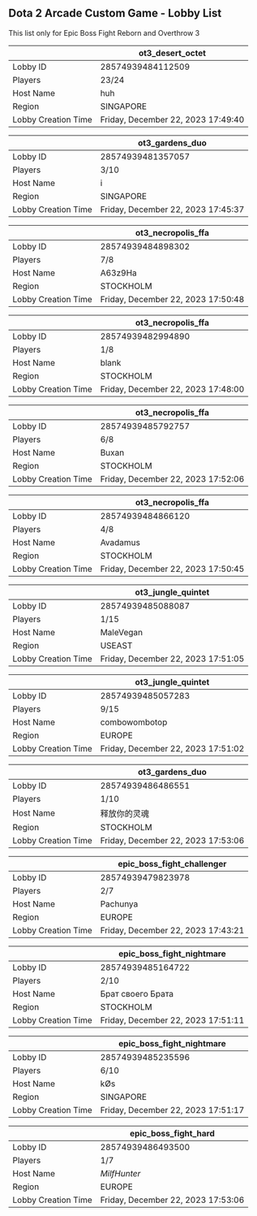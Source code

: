 ## Dota 2 Arcade Custom Game - Lobby List

This list only for Epic Boss Fight Reborn and Overthrow 3

|  | ot3_desert_octet |
| ------ | ------ |
| Lobby ID | 28574939484112509 |
| Players | 23/24 |
| Host Name | huh |
| Region | SINGAPORE |
| Lobby Creation Time | Friday, December 22, 2023 17:49:40 |


|  | ot3_gardens_duo |
| ------ | ------ |
| Lobby ID | 28574939481357057 |
| Players | 3/10 |
| Host Name | i |
| Region | SINGAPORE |
| Lobby Creation Time | Friday, December 22, 2023 17:45:37 |


|  | ot3_necropolis_ffa |
| ------ | ------ |
| Lobby ID | 28574939484898302 |
| Players | 7/8 |
| Host Name | A63z9Ha |
| Region | STOCKHOLM |
| Lobby Creation Time | Friday, December 22, 2023 17:50:48 |


|  | ot3_necropolis_ffa |
| ------ | ------ |
| Lobby ID | 28574939482994890 |
| Players | 1/8 |
| Host Name | blank |
| Region | STOCKHOLM |
| Lobby Creation Time | Friday, December 22, 2023 17:48:00 |


|  | ot3_necropolis_ffa |
| ------ | ------ |
| Lobby ID | 28574939485792757 |
| Players | 6/8 |
| Host Name | Buxan |
| Region | STOCKHOLM |
| Lobby Creation Time | Friday, December 22, 2023 17:52:06 |


|  | ot3_necropolis_ffa |
| ------ | ------ |
| Lobby ID | 28574939484866120 |
| Players | 4/8 |
| Host Name | Avadamus |
| Region | STOCKHOLM |
| Lobby Creation Time | Friday, December 22, 2023 17:50:45 |


|  | ot3_jungle_quintet |
| ------ | ------ |
| Lobby ID | 28574939485088087 |
| Players | 1/15 |
| Host Name | MaleVegan |
| Region | USEAST |
| Lobby Creation Time | Friday, December 22, 2023 17:51:05 |


|  | ot3_jungle_quintet |
| ------ | ------ |
| Lobby ID | 28574939485057283 |
| Players | 9/15 |
| Host Name | combowombotop |
| Region | EUROPE |
| Lobby Creation Time | Friday, December 22, 2023 17:51:02 |


|  | ot3_gardens_duo |
| ------ | ------ |
| Lobby ID | 28574939486486551 |
| Players | 1/10 |
| Host Name | 释放你的灵魂 |
| Region | STOCKHOLM |
| Lobby Creation Time | Friday, December 22, 2023 17:53:06 |


|  | epic_boss_fight_challenger |
| ------ | ------ |
| Lobby ID | 28574939479823978 |
| Players | 2/7 |
| Host Name | Pachunya |
| Region | EUROPE |
| Lobby Creation Time | Friday, December 22, 2023 17:43:21 |


|  | epic_boss_fight_nightmare |
| ------ | ------ |
| Lobby ID | 28574939485164722 |
| Players | 2/10 |
| Host Name | Брат своего Брата |
| Region | STOCKHOLM |
| Lobby Creation Time | Friday, December 22, 2023 17:51:11 |


|  | epic_boss_fight_nightmare |
| ------ | ------ |
| Lobby ID | 28574939485235596 |
| Players | 6/10 |
| Host Name | kØs |
| Region | SINGAPORE |
| Lobby Creation Time | Friday, December 22, 2023 17:51:17 |


|  | epic_boss_fight_hard |
| ------ | ------ |
| Lobby ID | 28574939486493500 |
| Players | 1/7 |
| Host Name | _MilfHunter_ |
| Region | EUROPE |
| Lobby Creation Time | Friday, December 22, 2023 17:53:06 |


